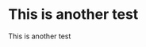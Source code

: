 <!--
{
  "title": "테스트4",
  "time": "2025-04-13T02:19:00.000Z",
  "description": "This is another test This is another test"
}
-->

# This is another test
This is another test